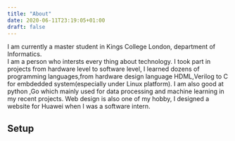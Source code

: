 ```yaml
---
title: "About"
date: 2020-06-11T23:19:05+01:00
draft: false
---
```


I am currently a master student in Kings College London, department of Informatics.\
I am a person who intersts every thing about technology. I took part in projects from hardware level to software level, I learned dozens of programming languages,from hardware design language HDML,Verilog to C for embdedded system(especially under Linux platform). I am also good at python ,Go which mainly used for data processing and machine learning in my recent projects. Web design is also one of my hobby, I designed a website for Huawei when I was a software intern.
## Setup